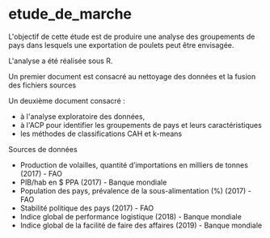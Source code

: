 # etude_de_marche

L'objectif de cette étude est de produire une analyse des groupements de pays dans lesquels une exportation de poulets peut être envisagée.

L'analyse a été réalisée sous R.

Un premier document est consacré au nettoyage des données et la fusion des fichiers sources

Un deuxième document consacré :
  - à l'analyse exploratoire des données, 
  - à l'ACP pour identifier les groupements de pays et leurs caractéristiques
  - les méthodes de classifications CAH et k-means

Sources de données 
- Production de volailles, quantité d’importations en milliers de tonnes (2017) - FAO
- PIB/hab en $ PPA (2017) - Banque mondiale
- Population des pays, prévalence de la sous-alimentation (%) (2017) - FAO
- Stabilité politique des pays (2017) - FAO
- Indice global de performance logistique (2018) - Banque mondiale
- Indice global de la facilité de faire des affaires (2019) - Banque mondiale
